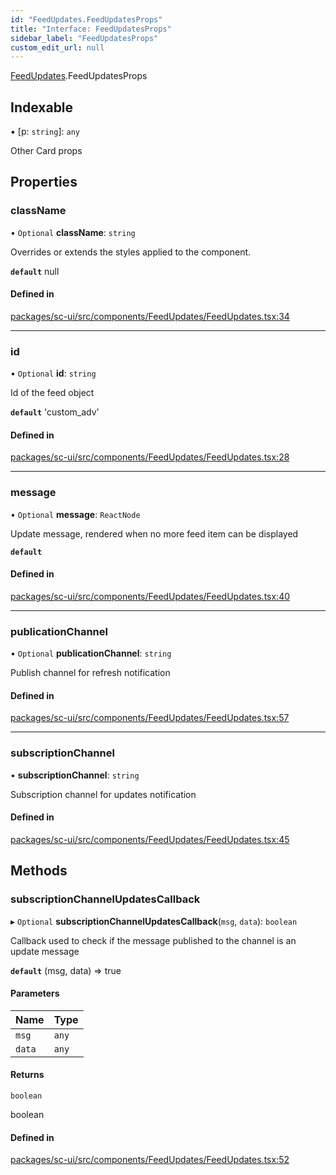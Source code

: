 ```yaml
---
id: "FeedUpdates.FeedUpdatesProps"
title: "Interface: FeedUpdatesProps"
sidebar_label: "FeedUpdatesProps"
custom_edit_url: null
---
```


[FeedUpdates](../modules/FeedUpdates.md).FeedUpdatesProps

## Indexable

▪ [p: `string`]: `any`

Other Card props

## Properties

### className

• `Optional` **className**: `string`

Overrides or extends the styles applied to the component.

**`default`** null

#### Defined in

[packages/sc-ui/src/components/FeedUpdates/FeedUpdates.tsx:34](https://github.com/selfcommunity/community-ui/blob/de7e3c8/packages/sc-ui/src/components/FeedUpdates/FeedUpdates.tsx#L34)

___

### id

• `Optional` **id**: `string`

Id of the feed object

**`default`** 'custom_adv'

#### Defined in

[packages/sc-ui/src/components/FeedUpdates/FeedUpdates.tsx:28](https://github.com/selfcommunity/community-ui/blob/de7e3c8/packages/sc-ui/src/components/FeedUpdates/FeedUpdates.tsx#L28)

___

### message

• `Optional` **message**: `ReactNode`

Update message, rendered when no more feed item can be displayed

**`default`** <FormattedMessage id="ui.feedUpdates.message" defaultMessage="ui.feedUpdates.message" />

#### Defined in

[packages/sc-ui/src/components/FeedUpdates/FeedUpdates.tsx:40](https://github.com/selfcommunity/community-ui/blob/de7e3c8/packages/sc-ui/src/components/FeedUpdates/FeedUpdates.tsx#L40)

___

### publicationChannel

• `Optional` **publicationChannel**: `string`

Publish channel for refresh notification

#### Defined in

[packages/sc-ui/src/components/FeedUpdates/FeedUpdates.tsx:57](https://github.com/selfcommunity/community-ui/blob/de7e3c8/packages/sc-ui/src/components/FeedUpdates/FeedUpdates.tsx#L57)

___

### subscriptionChannel

• **subscriptionChannel**: `string`

Subscription channel for updates notification

#### Defined in

[packages/sc-ui/src/components/FeedUpdates/FeedUpdates.tsx:45](https://github.com/selfcommunity/community-ui/blob/de7e3c8/packages/sc-ui/src/components/FeedUpdates/FeedUpdates.tsx#L45)

## Methods

### subscriptionChannelUpdatesCallback

▸ `Optional` **subscriptionChannelUpdatesCallback**(`msg`, `data`): `boolean`

Callback used to check if the message published to the channel is an update message

**`default`** (msg, data) => true

#### Parameters

| Name | Type |
| :------ | :------ |
| `msg` | `any` |
| `data` | `any` |

#### Returns

`boolean`

boolean

#### Defined in

[packages/sc-ui/src/components/FeedUpdates/FeedUpdates.tsx:52](https://github.com/selfcommunity/community-ui/blob/de7e3c8/packages/sc-ui/src/components/FeedUpdates/FeedUpdates.tsx#L52)
